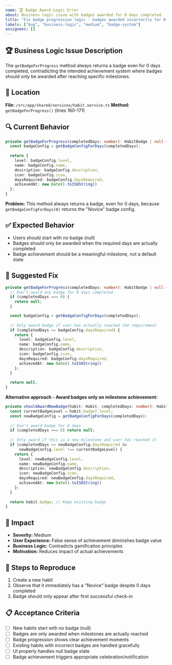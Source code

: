 ```yaml
---
name: 🏆 Badge Award Logic Error
about: Business logic issue with badges awarded for 0 days completed
title: "Fix badge progression logic - badges awarded incorrectly for 0 days"
labels: ["bug", "business-logic", "medium", "badge-system"]
assignees: []
---
```


## 🏆 Business Logic Issue Description

The `getBadgeForProgress` method always returns a badge even for 0 days completed, contradicting the intended achievement system where badges should only be awarded after reaching specific milestones.

## 📍 Location

**File:** `/src/app/shared/services/habit.service.ts`
**Method:** `getBadgeForProgress()` (lines 160-171)

## 🔍 Current Behavior

```typescript
private getBadgeForProgress(completedDays: number): HabitBadge | null {
  const badgeConfig = getBadgeConfigForDays(completedDays);
  
  return {
    level: badgeConfig.level,
    name: badgeConfig.name,
    description: badgeConfig.description,
    icon: badgeConfig.icon,
    daysRequired: badgeConfig.daysRequired,
    achievedAt: new Date().toISOString()
  };
}
```

**Problem:** This method always returns a badge, even for 0 days, because `getBadgeConfigForDays(0)` returns the "Novice" badge config.

## ✅ Expected Behavior

- Users should start with no badge (null)
- Badges should only be awarded when the required days are actually completed
- Badge achievement should be a meaningful milestone, not a default state

## 🔧 Suggested Fix

```typescript
private getBadgeForProgress(completedDays: number): HabitBadge | null {
  // Don't award any badge for 0 days completed
  if (completedDays === 0) {
    return null;
  }

  const badgeConfig = getBadgeConfigForDays(completedDays);
  
  // Only award badge if user has actually reached the requirement
  if (completedDays >= badgeConfig.daysRequired) {
    return {
      level: badgeConfig.level,
      name: badgeConfig.name,
      description: badgeConfig.description,
      icon: badgeConfig.icon,
      daysRequired: badgeConfig.daysRequired,
      achievedAt: new Date().toISOString()
    };
  }
  
  return null;
}
```

**Alternative approach - Award badges only on milestone achievement:**

```typescript
private shouldAwardNewBadge(habit: Habit, completedDays: number): HabitBadge | null {
  const currentBadgeLevel = habit.badge?.level;
  const newBadgeConfig = getBadgeConfigForDays(completedDays);
  
  // Don't award badge for 0 days
  if (completedDays === 0) return null;
  
  // Only award if this is a new milestone and user has reached it
  if (completedDays >= newBadgeConfig.daysRequired && 
      newBadgeConfig.level !== currentBadgeLevel) {
    return {
      level: newBadgeConfig.level,
      name: newBadgeConfig.name,
      description: newBadgeConfig.description,
      icon: newBadgeConfig.icon,
      daysRequired: newBadgeConfig.daysRequired,
      achievedAt: new Date().toISOString()
    };
  }
  
  return habit.badge; // Keep existing badge
}
```

## 🚨 Impact

- **Severity:** Medium
- **User Experience:** False sense of achievement diminishes badge value
- **Business Logic:** Contradicts gamification principles
- **Motivation:** Reduces impact of actual achievements

## 🧪 Steps to Reproduce

1. Create a new habit
2. Observe that it immediately has a "Novice" badge despite 0 days completed
3. Badge should only appear after first successful check-in

## 📋 Acceptance Criteria

- [ ] New habits start with no badge (null)
- [ ] Badges are only awarded when milestones are actually reached
- [ ] Badge progression shows clear achievement moments
- [ ] Existing habits with incorrect badges are handled gracefully
- [ ] UI properly handles null badge state
- [ ] Badge achievement triggers appropriate celebration/notification